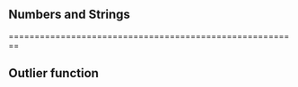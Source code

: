 ## Numbers and Strings
========================================================

## Outlier function
















